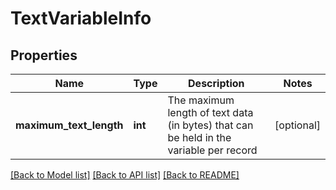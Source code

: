 # TextVariableInfo

## Properties
Name | Type | Description | Notes
------------ | ------------- | ------------- | -------------
**maximum_text_length** | **int** | The maximum length of text data (in bytes) that can be held in the variable per record | [optional] 

[[Back to Model list]](../README.md#documentation-for-models) [[Back to API list]](../README.md#documentation-for-api-endpoints) [[Back to README]](../README.md)


